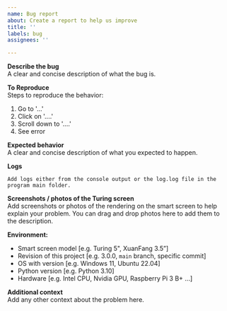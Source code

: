 ```yaml
---
name: Bug report
about: Create a report to help us improve
title: ''
labels: bug
assignees: ''

---
```


<!---
⚠️ Do not open bug reports for UsbMonitor.exe or ExtendScreen.exe here!
Please read the disclaimer on the front page.
-->

**Describe the bug**  
A clear and concise description of what the bug is.

**To Reproduce**  
Steps to reproduce the behavior:
1. Go to '...'
2. Click on '....'
3. Scroll down to '....'
4. See error

**Expected behavior**  
A clear and concise description of what you expected to happen.

**Logs**  
```
Add logs either from the console output or the log.log file in the program main folder.
```

**Screenshots / photos of the Turing screen**  
Add screenshots or photos of the rendering on the smart screen to help explain your problem.
You can drag and drop photos here to add them to the description.

**Environment:**  
 - Smart screen model [e.g. Turing 5", XuanFang 3.5”]
 - Revision of this project [e.g. 3.0.0, `main` branch, specific commit]
 - OS with version [e.g. Windows 11, Ubuntu 22.04]
 - Python version [e.g. Python 3.10]
 - Hardware [e.g. Intel CPU, Nvidia GPU, Raspberry Pi 3 B+ ...]

**Additional context**  
Add any other context about the problem here.
